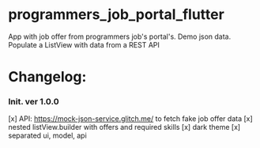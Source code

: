 # programmers_job_portal_flutter
 App with job offer from programmers job's portal's. Demo json data. Populate a ListView with data from a REST API



# Changelog:

### Init. ver 1.0.0
[x] API: https://mock-json-service.glitch.me/ to fetch fake job offer data
[x] nested listView.builder with offers and required skills
[x] dark theme
[x] separated ui, model, api
